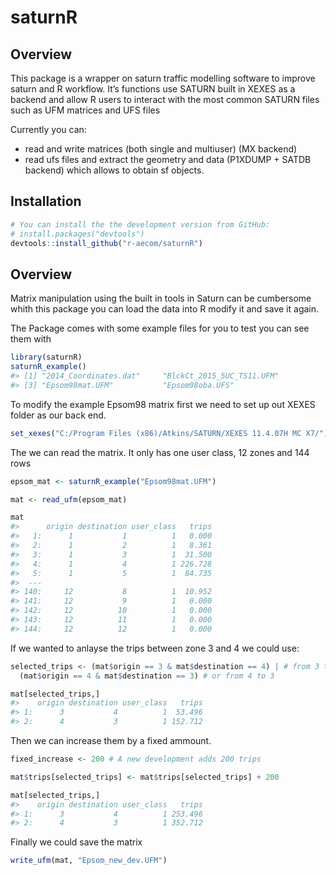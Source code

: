 
<!-- README.md is generated from README.Rmd. Please edit that file -->

# saturnR

## Overview

This package is a wrapper on saturn traffic modelling software to
improve saturn and R workflow. It’s functions use SATURN built in XEXES
as a backend and allow R users to interact with the most common SATURN
files such as UFM matrices and UFS files

Currently you can:

  - read and write matrices (both single and multiuser) (MX backend)
  - read ufs files and extract the geometry and data (P1XDUMP + SATDB
    backend) which allows to obtain sf objects.

## Installation

``` r
# You can install the the development version from GitHub:
# install.packages("devtools")
devtools::install_github("r-aecom/saturnR")
```

## Overview

Matrix manipulation using the built in tools in Saturn can be cumbersome
whith this package you can load the data into R modify it and save it
again.

The Package comes with some example files for you to test you can see
them with

``` r
library(saturnR)
saturnR_example()
#> [1] "2014_Coordinates.dat"     "BlckCt_2015_5UC_TS11.UFM"
#> [3] "Epsom98mat.UFM"           "Epsom98oba.UFS"
```

To modify the example Epsom98 matrix first we need to set up out XEXES
folder as our back end.

``` r
set_xexes("C:/Program Files (x86)/Atkins/SATURN/XEXES 11.4.07H MC X7/") # Using a particular version of the backend
```

The we can read the matrix. It only has one user class, 12 zones and 144
rows

``` r
epsom_mat <- saturnR_example("Epsom98mat.UFM") 

mat <- read_ufm(epsom_mat)

mat
#>      origin destination user_class   trips
#>   1:      1           1          1   0.000
#>   2:      1           2          1   8.361
#>   3:      1           3          1  31.500
#>   4:      1           4          1 226.728
#>   5:      1           5          1  84.735
#>  ---                                      
#> 140:     12           8          1  10.952
#> 141:     12           9          1   0.000
#> 142:     12          10          1   0.000
#> 143:     12          11          1   0.000
#> 144:     12          12          1   0.000
```

If we wanted to anlayse the trips between zone 3 and 4 we could use:

``` r
selected_trips <- (mat$origin == 3 & mat$destination == 4) | # from 3 to 4
  (mat$origin == 4 & mat$destination == 3) # or from 4 to 3

mat[selected_trips,]
#>    origin destination user_class   trips
#> 1:      3           4          1  53.496
#> 2:      4           3          1 152.712
```

Then we can increase them by a fixed ammount.

``` r
fixed_increase <- 200 # A new development adds 200 trips

mat$trips[selected_trips] <- mat$trips[selected_trips] + 200

mat[selected_trips,]
#>    origin destination user_class   trips
#> 1:      3           4          1 253.496
#> 2:      4           3          1 352.712
```

Finally we could save the matrix

``` r
write_ufm(mat, "Epsom_new_dev.UFM")
```
